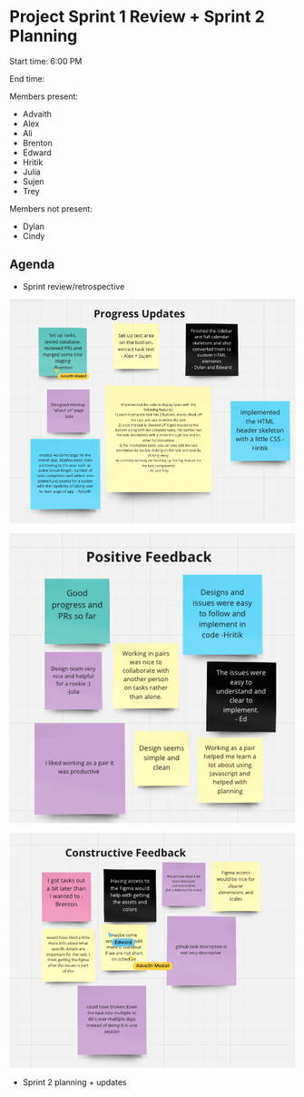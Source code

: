 # Project Sprint 1 Review + Sprint 2 Planning

Start time: 6:00 PM

End time:

Members present: 
- Advaith
- Alex
- Ali
- Brenton
- Edward
- Hritik
- Julia
- Sujen
- Trey

Members not present:
- Dylan
- Cindy

## Agenda

- Sprint review/retrospective

![updates](screenshots/proj-sprint-1/sprint1updates.png)

![positive feedback](screenshots/proj-sprint-1/pfeedback.png)

![constructive criticism](screenshots/proj-sprint-1/cfeedback.png)
  
- Sprint 2 planning + updates
